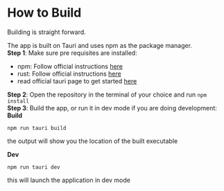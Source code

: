 # How to Build

Building is straight forward.

The app is built on Tauri and uses npm as the package manager.<br>
**Step 1**: Make sure pre requisites are installed:

- npm: Follow official instructions [here](https://docs.npmjs.com/downloading-and-installing-node-js-and-npm)<br>
- rust: Follow official instructions [here](https://www.rust-lang.org/)
- read official tauri page to get started [here](https://v1.tauri.app/v1/guides/getting-started/prerequisites/)

**Step 2**: Open the repository in the terminal of your choice and run `npm install`<br>
**Step 3**: Build the app, or run it in dev mode if you are doing development:<br>
**Build**

```
npm run tauri build
```

the output will show you the location of the built executable

**Dev**

```
npm run tauri dev
```

this will launch the application in dev mode
